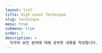 ```yaml
---
layout: list
title: High Level Technique
slug: technique
menu: true
submenu: true
order: 2
description: >
  각각의 보안 분야에 대해 공부한 내용을 작성합니다.
---
```


